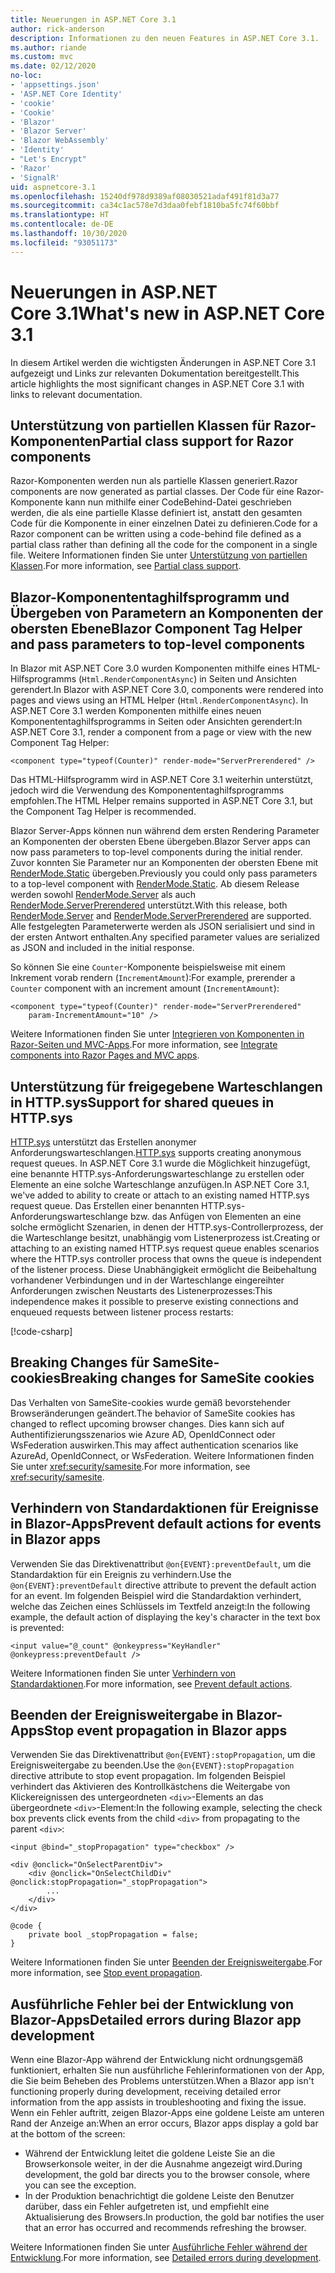 ```yaml
---
title: Neuerungen in ASP.NET Core 3.1
author: rick-anderson
description: Informationen zu den neuen Features in ASP.NET Core 3.1.
ms.author: riande
ms.custom: mvc
ms.date: 02/12/2020
no-loc:
- 'appsettings.json'
- 'ASP.NET Core Identity'
- 'cookie'
- 'Cookie'
- 'Blazor'
- 'Blazor Server'
- 'Blazor WebAssembly'
- 'Identity'
- "Let's Encrypt"
- 'Razor'
- 'SignalR'
uid: aspnetcore-3.1
ms.openlocfilehash: 15240df978d9389af08030521adaf491f81d3a77
ms.sourcegitcommit: ca34c1ac578e7d3daa0febf1810ba5fc74f60bbf
ms.translationtype: HT
ms.contentlocale: de-DE
ms.lasthandoff: 10/30/2020
ms.locfileid: "93051173"
---
```

# <a name="whats-new-in-aspnet-core-31"></a><span data-ttu-id="92d37-103">Neuerungen in ASP.NET Core 3.1</span><span class="sxs-lookup"><span data-stu-id="92d37-103">What's new in ASP.NET Core 3.1</span></span>

<span data-ttu-id="92d37-104">In diesem Artikel werden die wichtigsten Änderungen in ASP.NET Core 3.1 aufgezeigt und Links zur relevanten Dokumentation bereitgestellt.</span><span class="sxs-lookup"><span data-stu-id="92d37-104">This article highlights the most significant changes in ASP.NET Core 3.1 with links to relevant documentation.</span></span>

## <a name="partial-class-support-for-no-locrazor-components"></a><span data-ttu-id="92d37-105">Unterstützung von partiellen Klassen für Razor-Komponenten</span><span class="sxs-lookup"><span data-stu-id="92d37-105">Partial class support for Razor components</span></span>

<span data-ttu-id="92d37-106">Razor-Komponenten werden nun als partielle Klassen generiert.</span><span class="sxs-lookup"><span data-stu-id="92d37-106">Razor components are now generated as partial classes.</span></span> <span data-ttu-id="92d37-107">Der Code für eine Razor-Komponente kann nun mithilfe einer CodeBehind-Datei geschrieben werden, die als eine partielle Klasse definiert ist, anstatt den gesamten Code für die Komponente in einer einzelnen Datei zu definieren.</span><span class="sxs-lookup"><span data-stu-id="92d37-107">Code for a Razor component can be written using a code-behind file defined as a partial class rather than defining all the code for the component in a single file.</span></span> <span data-ttu-id="92d37-108">Weitere Informationen finden Sie unter [Unterstützung von partiellen Klassen](xref:blazor/components/index#partial-class-support).</span><span class="sxs-lookup"><span data-stu-id="92d37-108">For more information, see [Partial class support](xref:blazor/components/index#partial-class-support).</span></span>

## <a name="no-locblazor-component-tag-helper-and-pass-parameters-to-top-level-components"></a><span data-ttu-id="92d37-109">Blazor-Komponententaghilfsprogramm und Übergeben von Parametern an Komponenten der obersten Ebene</span><span class="sxs-lookup"><span data-stu-id="92d37-109">Blazor Component Tag Helper and pass parameters to top-level components</span></span>

<span data-ttu-id="92d37-110">In Blazor mit ASP.NET Core 3.0 wurden Komponenten mithilfe eines HTML-Hilfsprogramms (`Html.RenderComponentAsync`) in Seiten und Ansichten gerendert.</span><span class="sxs-lookup"><span data-stu-id="92d37-110">In Blazor with ASP.NET Core 3.0, components were rendered into pages and views using an HTML Helper (`Html.RenderComponentAsync`).</span></span> <span data-ttu-id="92d37-111">In ASP.NET Core 3.1 werden Komponenten mithilfe eines neuen Komponententaghilfsprogramms in Seiten oder Ansichten gerendert:</span><span class="sxs-lookup"><span data-stu-id="92d37-111">In ASP.NET Core 3.1, render a component from a page or view with the new Component Tag Helper:</span></span>

```cshtml
<component type="typeof(Counter)" render-mode="ServerPrerendered" />
```

<span data-ttu-id="92d37-112">Das HTML-Hilfsprogramm wird in ASP.NET Core 3.1 weiterhin unterstützt, jedoch wird die Verwendung des Komponententaghilfsprogramms empfohlen.</span><span class="sxs-lookup"><span data-stu-id="92d37-112">The HTML Helper remains supported in ASP.NET Core 3.1, but the Component Tag Helper is recommended.</span></span>

<span data-ttu-id="92d37-113">Blazor Server-Apps können nun während dem ersten Rendering Parameter an Komponenten der obersten Ebene übergeben.</span><span class="sxs-lookup"><span data-stu-id="92d37-113">Blazor Server apps can now pass parameters to top-level components during the initial render.</span></span> <span data-ttu-id="92d37-114">Zuvor konnten Sie Parameter nur an Komponenten der obersten Ebene mit [RenderMode.Static](xref:Microsoft.AspNetCore.Mvc.Rendering.RenderMode.Static) übergeben.</span><span class="sxs-lookup"><span data-stu-id="92d37-114">Previously you could only pass parameters to a top-level component with [RenderMode.Static](xref:Microsoft.AspNetCore.Mvc.Rendering.RenderMode.Static).</span></span> <span data-ttu-id="92d37-115">Ab diesem Release werden sowohl [RenderMode.Server](xref:Microsoft.AspNetCore.Mvc.Rendering.RenderMode.Server) als auch [RenderMode.ServerPrerendered](xref:Microsoft.AspNetCore.Mvc.Rendering.RenderMode.ServerPrerendered) unterstützt.</span><span class="sxs-lookup"><span data-stu-id="92d37-115">With this release, both [RenderMode.Server](xref:Microsoft.AspNetCore.Mvc.Rendering.RenderMode.Server) and [RenderMode.ServerPrerendered](xref:Microsoft.AspNetCore.Mvc.Rendering.RenderMode.ServerPrerendered) are supported.</span></span> <span data-ttu-id="92d37-116">Alle festgelegten Parameterwerte werden als JSON serialisiert und sind in der ersten Antwort enthalten.</span><span class="sxs-lookup"><span data-stu-id="92d37-116">Any specified parameter values are serialized as JSON and included in the initial response.</span></span>

<span data-ttu-id="92d37-117">So können Sie eine `Counter`-Komponente beispielsweise mit einem Inkrement vorab rendern (`IncrementAmount`):</span><span class="sxs-lookup"><span data-stu-id="92d37-117">For example, prerender a `Counter` component with an increment amount (`IncrementAmount`):</span></span>

```cshtml
<component type="typeof(Counter)" render-mode="ServerPrerendered" 
    param-IncrementAmount="10" />
```

<span data-ttu-id="92d37-118">Weitere Informationen finden Sie unter [Integrieren von Komponenten in Razor-Seiten und MVC-Apps](xref:blazor/components/integrate-components-into-razor-pages-and-mvc-apps).</span><span class="sxs-lookup"><span data-stu-id="92d37-118">For more information, see [Integrate components into Razor Pages and MVC apps](xref:blazor/components/integrate-components-into-razor-pages-and-mvc-apps).</span></span>

## <a name="support-for-shared-queues-in-httpsys"></a><span data-ttu-id="92d37-119">Unterstützung für freigegebene Warteschlangen in HTTP.sys</span><span class="sxs-lookup"><span data-stu-id="92d37-119">Support for shared queues in HTTP.sys</span></span>

<span data-ttu-id="92d37-120">[HTTP.sys](xref:fundamentals/servers/httpsys) unterstützt das Erstellen anonymer Anforderungswarteschlangen.</span><span class="sxs-lookup"><span data-stu-id="92d37-120">[HTTP.sys](xref:fundamentals/servers/httpsys) supports creating anonymous request queues.</span></span> <span data-ttu-id="92d37-121">In ASP.NET Core 3.1 wurde die Möglichkeit hinzugefügt, eine benannte HTTP.sys-Anforderungswarteschlange zu erstellen oder Elemente an eine solche Warteschlange anzufügen.</span><span class="sxs-lookup"><span data-stu-id="92d37-121">In ASP.NET Core 3.1, we've added to ability to create or attach to an existing named HTTP.sys request queue.</span></span> <span data-ttu-id="92d37-122">Das Erstellen einer benannten HTTP.sys-Anforderungswarteschlange bzw. das Anfügen von Elementen an eine solche ermöglicht Szenarien, in denen der HTTP.sys-Controllerprozess, der die Warteschlange besitzt, unabhängig vom Listenerprozess ist.</span><span class="sxs-lookup"><span data-stu-id="92d37-122">Creating or attaching to an existing named HTTP.sys request queue enables scenarios where the HTTP.sys controller process that owns the queue is independent of the listener process.</span></span> <span data-ttu-id="92d37-123">Diese Unabhängigkeit ermöglicht die Beibehaltung vorhandener Verbindungen und in der Warteschlange eingereihter Anforderungen zwischen Neustarts des Listenerprozesses:</span><span class="sxs-lookup"><span data-stu-id="92d37-123">This independence makes it possible to preserve existing connections and enqueued requests between listener process restarts:</span></span>

[!code-csharp[](sample/Program.cs?name=snippet)]

## <a name="breaking-changes-for-samesite-no-loccookies"></a><span data-ttu-id="92d37-124">Breaking Changes für SameSite-cookies</span><span class="sxs-lookup"><span data-stu-id="92d37-124">Breaking changes for SameSite cookies</span></span>

<span data-ttu-id="92d37-125">Das Verhalten von SameSite-cookies wurde gemäß bevorstehender Browseränderungen geändert.</span><span class="sxs-lookup"><span data-stu-id="92d37-125">The behavior of SameSite cookies has changed to reflect upcoming browser changes.</span></span> <span data-ttu-id="92d37-126">Dies kann sich auf Authentifizierungsszenarios wie Azure AD, OpenIdConnect oder WsFederation auswirken.</span><span class="sxs-lookup"><span data-stu-id="92d37-126">This may affect authentication scenarios like AzureAd, OpenIdConnect, or WsFederation.</span></span> <span data-ttu-id="92d37-127">Weitere Informationen finden Sie unter <xref:security/samesite>.</span><span class="sxs-lookup"><span data-stu-id="92d37-127">For more information, see <xref:security/samesite>.</span></span>

## <a name="prevent-default-actions-for-events-in-no-locblazor-apps"></a><span data-ttu-id="92d37-128">Verhindern von Standardaktionen für Ereignisse in Blazor-Apps</span><span class="sxs-lookup"><span data-stu-id="92d37-128">Prevent default actions for events in Blazor apps</span></span>

<span data-ttu-id="92d37-129">Verwenden Sie das Direktivenattribut `@on{EVENT}:preventDefault`, um die Standardaktion für ein Ereignis zu verhindern.</span><span class="sxs-lookup"><span data-stu-id="92d37-129">Use the `@on{EVENT}:preventDefault` directive attribute to prevent the default action for an event.</span></span> <span data-ttu-id="92d37-130">Im folgenden Beispiel wird die Standardaktion verhindert, welche das Zeichen eines Schlüssels im Textfeld anzeigt:</span><span class="sxs-lookup"><span data-stu-id="92d37-130">In the following example, the default action of displaying the key's character in the text box is prevented:</span></span>

```razor
<input value="@_count" @onkeypress="KeyHandler" @onkeypress:preventDefault />
```

<span data-ttu-id="92d37-131">Weitere Informationen finden Sie unter [Verhindern von Standardaktionen](xref:blazor/components/event-handling#prevent-default-actions).</span><span class="sxs-lookup"><span data-stu-id="92d37-131">For more information, see [Prevent default actions](xref:blazor/components/event-handling#prevent-default-actions).</span></span>

## <a name="stop-event-propagation-in-no-locblazor-apps"></a><span data-ttu-id="92d37-132">Beenden der Ereignisweitergabe in Blazor-Apps</span><span class="sxs-lookup"><span data-stu-id="92d37-132">Stop event propagation in Blazor apps</span></span>

<span data-ttu-id="92d37-133">Verwenden Sie das Direktivenattribut `@on{EVENT}:stopPropagation`, um die Ereignisweitergabe zu beenden.</span><span class="sxs-lookup"><span data-stu-id="92d37-133">Use the `@on{EVENT}:stopPropagation` directive attribute to stop event propagation.</span></span> <span data-ttu-id="92d37-134">Im folgenden Beispiel verhindert das Aktivieren des Kontrollkästchens die Weitergabe von Klickereignissen des untergeordneten `<div>`-Elements an das übergeordnete `<div>`-Element:</span><span class="sxs-lookup"><span data-stu-id="92d37-134">In the following example, selecting the check box prevents click events from the child `<div>` from propagating to the parent `<div>`:</span></span>

```razor
<input @bind="_stopPropagation" type="checkbox" />

<div @onclick="OnSelectParentDiv">
    <div @onclick="OnSelectChildDiv" @onclick:stopPropagation="_stopPropagation">
        ...
    </div>
</div>

@code {
    private bool _stopPropagation = false;
}
```

<span data-ttu-id="92d37-135">Weitere Informationen finden Sie unter [Beenden der Ereignisweitergabe](xref:blazor/components/event-handling#stop-event-propagation).</span><span class="sxs-lookup"><span data-stu-id="92d37-135">For more information, see [Stop event propagation](xref:blazor/components/event-handling#stop-event-propagation).</span></span>

## <a name="detailed-errors-during-no-locblazor-app-development"></a><span data-ttu-id="92d37-136">Ausführliche Fehler bei der Entwicklung von Blazor-Apps</span><span class="sxs-lookup"><span data-stu-id="92d37-136">Detailed errors during Blazor app development</span></span>

<span data-ttu-id="92d37-137">Wenn eine Blazor-App während der Entwicklung nicht ordnungsgemäß funktioniert, erhalten Sie nun ausführliche Fehlerinformationen von der App, die Sie beim Beheben des Problems unterstützen.</span><span class="sxs-lookup"><span data-stu-id="92d37-137">When a Blazor app isn't functioning properly during development, receiving detailed error information from the app assists in troubleshooting and fixing the issue.</span></span> <span data-ttu-id="92d37-138">Wenn ein Fehler auftritt, zeigen Blazor-Apps eine goldene Leiste am unteren Rand der Anzeige an:</span><span class="sxs-lookup"><span data-stu-id="92d37-138">When an error occurs, Blazor apps display a gold bar at the bottom of the screen:</span></span>

* <span data-ttu-id="92d37-139">Während der Entwicklung leitet die goldene Leiste Sie an die Browserkonsole weiter, in der die Ausnahme angezeigt wird.</span><span class="sxs-lookup"><span data-stu-id="92d37-139">During development, the gold bar directs you to the browser console, where you can see the exception.</span></span>
* <span data-ttu-id="92d37-140">In der Produktion benachrichtigt die goldene Leiste den Benutzer darüber, dass ein Fehler aufgetreten ist, und empfiehlt eine Aktualisierung des Browsers.</span><span class="sxs-lookup"><span data-stu-id="92d37-140">In production, the gold bar notifies the user that an error has occurred and recommends refreshing the browser.</span></span>

<span data-ttu-id="92d37-141">Weitere Informationen finden Sie unter [Ausführliche Fehler während der Entwicklung](xref:blazor/fundamentals/handle-errors#detailed-errors-during-development).</span><span class="sxs-lookup"><span data-stu-id="92d37-141">For more information, see [Detailed errors during development](xref:blazor/fundamentals/handle-errors#detailed-errors-during-development).</span></span>

